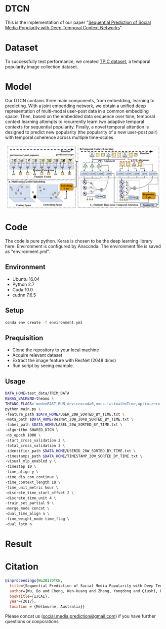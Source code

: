 # DTCN
This is the implementation of our paper "[Sequential Prediction of Social Media Popularity with Deep Temporal Context Networks](https://www.ijcai.org/Proceedings/2017/427)".

# Dataset

To successfully test performance, we created [TPIC dataset](https://github.com/social-media-prediction/TPIC2017), a temporal popularity image collection dataset. 

# Model

Our DTCN contains three main components, from embedding, learning to predicting. With a joint embedding network, we obtain a unified deep representation of multi-modal user-post data in a common embedding space. Then, based on the embedded data sequence over time, temporal context learning attempts to recurrently learn two adaptive temporal contexts for sequential popularity. Finally, a novel temporal attention is designed to predict new popularity (the popularity of a new user-post pair) with temporal coherence across multiple time-scales.

![DTCN framework](figure/framework.jpg)

# Code

The code is pure python. Keras is chosen to be the deep learning library here. Environment is configured by Anaconda. The environment file is saved as "environment.yml".

## Environment

- Ubuntu 16.04
- Python 2.7
- Cuda 10.0
- cudnn 7.6.5

## Setup
```bash
conda env create -f environment.yml
```

## Prequisition

- Clone the repository to your local machine
- Acquire relevant dataset
- Extract the image feature with ResNet (2048 dims)
- Run script by seeing example.

## Usage

```bash
DATA_HOME=test_data/TRIM_DATA
KERAS_BACKEND=theano \
THEANO_FLAGS='mode=FAST_RUN,device=cuda0,nvcc.fastmath=True,optimizer=fast_run' \
python main.py \
-feature_path $DATA_HOME/USER_20W_SORTED_BY_TIME.txt \
-meta_path $DATA_HOME/ResNet_20W_2048_SORTED_BY_TIME.txt \
-label_path $DATA_HOME/LABEL_20W_SORTED_BY_TIME.txt \
-algorithm SHARED_DTCN \
-nb_epoch 1000 \
-start_cross_validation 2 \
-total_cross_validation 3 \
-identifier_path $DATA_HOME/USERID_20W_SORTED_BY_TIME.txt \
-timestamps_path $DATA_HOME/TIMESTAMP_20W_SORTED_BY_TIME.txt \
-visual_mlp_enabled y \
-timestep 10 \
-time_align y \
-time_dis_con continue \
-time_context_length 18 \
-time_unit_metric hour \
-discrete_time_start_offset 2 \
-discrete_time_unit 4 \
-train_set_partial 9 \
-merge_mode concat \
-dual_time_align n \
-time_weight_mode time_flag \
-dual_lstm n
```

# Result

# Citation

```Bibtex
@inproceedings{Wu2017DTCN,
  title={Sequential Prediction of Social Media Popularity with Deep Temporal Context Networks},
  author={Wu, Bo and Cheng, Wen-Huang and Zhang, Yongdong and Qiushi, Huang and Jintao, Li and Mei, Tao},
  booktitle={IJCAI},
  year={2017},
  location = {Melbourne, Australia}}
```

Please concat us (social.media.prediction@gmail.com) if you have further questions or cooporations
